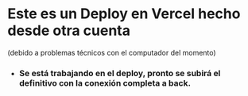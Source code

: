 # Este es un Deploy en Vercel hecho desde otra cuenta
(debido a problemas técnicos con el computador del momento)
- ### Se está trabajando en el deploy, pronto se subirá el definitivo con la conexión completa a back.

